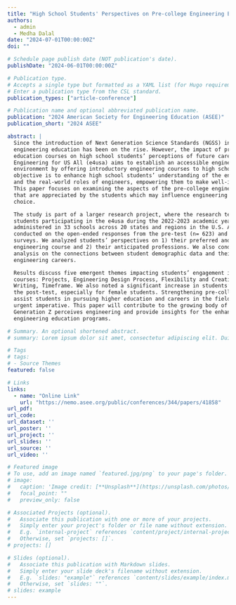 ```yaml
---
title: "High School Students' Perspectives on Pre-college Engineering Education Courses (Fundamental)"
authors:
  - admin
  - Medha Dalal
date: "2024-07-01T00:00:00Z"
doi: ""

# Schedule page publish date (NOT publication's date).
publishDate: "2024-06-01T00:00:00Z"

# Publication type.
# Accepts a single type but formatted as a YAML list (for Hugo requirements).
# Enter a publication type from the CSL standard.
publication_types: ["article-conference"]

# Publication name and optional abbreviated publication name.
publication: "2024 American Society for Engineering Education (ASEE)"
publication_short: "2024 ASEE"

abstract: |
  Since the introduction of Next Generation Science Standards (NGSS) in 2013, pre-college
  engineering education has been on the rise. However, the impact of pre-college engineering
  education courses on high school students’ perceptions of future careers remains unclear.
  Engineering for US All (e4usa) aims to establish an accessible engineering education
  environment by offering introductory engineering courses to high school students. The core
  objective is to enhance high school students’ understanding of the engineering design process
  and the real-world roles of engineers, empowering them to make well-informed career choices.
  This paper focuses on examining the aspects of the pre-college engineering education curriculum
  that are appreciated by the students which may influence engineering as their future career
  choice.

  The study is part of a larger research project, where the research team conducted surveys of
  students participating in the e4usa during the 2022-2023 academic year. The survey was
  administered in 33 schools across 20 states and regions in the U.S. A qualitative analysis was
  conducted on the open-ended responses from the pre-test (n= 623) and post-test (n= 296)
  surveys. We analyzed students’ perspectives on 1) their preferred and least favored aspects of the
  engineering course and 2) their anticipated professions. We also conducted a quantitative
  analysis on the connections between student demographic data and their consideration of future
  engineering careers.

  Results discuss five emergent themes impacting students’ engagement in pre-college engineering
  courses: Projects, Engineering Design Process, Flexibility and Creativity, Assignment and
  Writing, Timeframe. We also noted a significant increase in students’ interest in engineering in
  the post-test, especially for female students. Strengthening pre-college engineering education to
  assist students in pursuing higher education and careers in the field of engineering has become an
  urgent imperative. This paper will contribute to the growing body of knowledge on how
  Generation Z perceives engineering and provide insights for the enhancement of future
  engineering education programs.

# Summary. An optional shortened abstract.
# summary: Lorem ipsum dolor sit amet, consectetur adipiscing elit. Duis posuere tellus ac convallis placerat. Proin tincidunt magna sed ex sollicitudin condimentum.

# Tags
# tags:
# - Source Themes
featured: false

# Links
links:
  - name: "Online Link"
    url: "https://nemo.asee.org/public/conferences/344/papers/41858"
url_pdf: 
url_code: 
url_dataset: ''
url_poster: ''
url_project: ''
url_slides: ''
url_source: ''
url_video: ''

# Featured image
# To use, add an image named `featured.jpg/png` to your page's folder. 
# image:
#   caption: 'Image credit: [**Unsplash**](https://unsplash.com/photos/jdD8gXaTZsc)'
#   focal_point: ""
#   preview_only: false

# Associated Projects (optional).
#   Associate this publication with one or more of your projects.
#   Simply enter your project's folder or file name without extension.
#   E.g. `internal-project` references `content/project/internal-project/index.md`.
#   Otherwise, set `projects: []`.
# projects: []

# Slides (optional).
#   Associate this publication with Markdown slides.
#   Simply enter your slide deck's filename without extension.
#   E.g. `slides: "example"` references `content/slides/example/index.md`.
#   Otherwise, set `slides: ""`.
# slides: example
---
```


